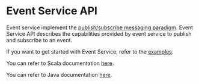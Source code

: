 Event Service API
=========================

Event service implement the [publish/subscribe messaging paradigm](https://en.wikipedia.org/wiki/Publish%E2%80%93subscribe_pattern).
Event Service API describes the capabilities provided by event service to publish and subscribe to an event.

If you want to get started with Event Service, refer to the [examples](https://tmtsoftware.github.io/csw/services/event.html).

You can refer to Scala documentation [here](https://tmtsoftware.github.io/csw/api/scala/csw/event/api/index.html).

You can refer to Java documentation [here](https://tmtsoftware.github.io/csw/api/java/?/index.html).